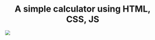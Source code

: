 # <center>A simple calculator using HTML, CSS, JS</center>

<img src="https://user-images.githubusercontent.com/83669035/195847077-5496bf11-d740-4328-a7b3-b732245e14eb.png">
